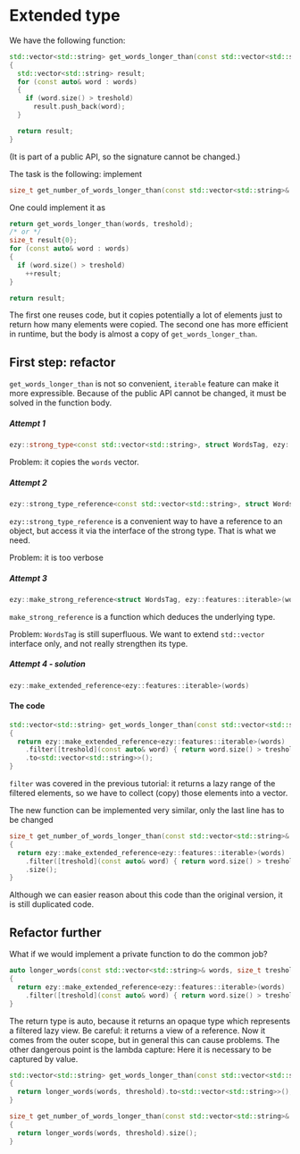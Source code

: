 # Extended type

We have the following function:

```cpp
std::vector<std::string> get_words_longer_than(const std::vector<std::string>& words, size_t treshold)
{
  std::vector<std::string> result;
  for (const auto& word : words)
  {
    if (word.size() > treshold)
      result.push_back(word);
  }

  return result;
}
```

(It is part of a public API, so the signature cannot be changed.)

The task is the following: implement

```cpp
size_t get_number_of_words_longer_than(const std::vector<std::string>& words, size_t treshold);
```

One could implement it as
```cpp
return get_words_longer_than(words, treshold);
/* or */
size_t result{0};
for (const auto& word : words)
{
  if (word.size() > treshold)
    ++result;
}

return result;
```

The first one reuses code, but it copies potentially a lot of elements just to return how many elements were copied. The second one has more efficient in runtime, but the body is almost a copy of `get_words_longer_than`.

## First step: refactor

`get_words_longer_than` is not so convenient, `iterable` feature can make it more expressible. Because of the
public API cannot be changed, it must be solved in the function body.

##### Attempt 1
```cpp
ezy::strong_type<const std::vector<std::string>, struct WordsTag, ezy::features::iterable>(words)
```
Problem: it copies the `words` vector.

##### Attempt 2
```cpp
ezy::strong_type_reference<const std::vector<std::string>, struct WordsTag, ezy::features::iterable>(words)
```

`ezy::strong_type_reference` is a convenient way to have a reference to an object, but access it via the
interface of the strong type. That is what we need.

Problem: it is too verbose

##### Attempt 3
```cpp
ezy::make_strong_reference<struct WordsTag, ezy::features::iterable>(words)
```

`make_strong_reference` is a function which deduces the underlying type.

Problem: `WordsTag` is still superfluous. We want to extend `std::vector` interface only, and not really
strengthen its type.

##### Attempt 4 - solution
```cpp
ezy::make_extended_reference<ezy::features::iterable>(words)
```

#### The code

```cpp
std::vector<std::string> get_words_longer_than(const std::vector<std::string>& words, size_t treshold)
{
  return ezy::make_extended_reference<ezy::features::iterable>(words)
    .filter([treshold](const auto& word) { return word.size() > treshold; })
    .to<std::vector<std::string>>();
}
```

`filter` was covered in the previous tutorial: it returns a lazy range of the filtered elements, so we have to
collect (copy) those elements into a vector.

The new function can be implemented very similar, only the last line has to be changed

```cpp
size_t get_number_of_words_longer_than(const std::vector<std::string>& words, size_t treshold)
{
  return ezy::make_extended_reference<ezy::features::iterable>(words)
    .filter([treshold](const auto& word) { return word.size() > treshold; })
    .size();
}
```

Although we can easier reason about this code than the original version, it is still duplicated code.

## Refactor further

What if we would implement a private function to do the common job?

```cpp
auto longer_words(const std::vector<std::string>& words, size_t treshold)
{
  return ezy::make_extended_reference<ezy::features::iterable>(words)
    .filter([treshold](const auto& word) { return word.size() > treshold; });
}
```

The return type is auto, because it returns an opaque type which represents a filtered lazy view. Be careful:
it returns a view of a reference. Now it comes from the outer scope, but in general this can cause problems.
The other dangerous point is the lambda capture: Here it is necessary to be captured by value.

```cpp
std::vector<std::string> get_words_longer_than(const std::vector<std::string>& words, size_t treshold)
{
  return longer_words(words, threshold).to<std::vector<std::string>>();
}

size_t get_number_of_words_longer_than(const std::vector<std::string>& words, size_t treshold)
{
  return longer_words(words, threshold).size();
}
```

